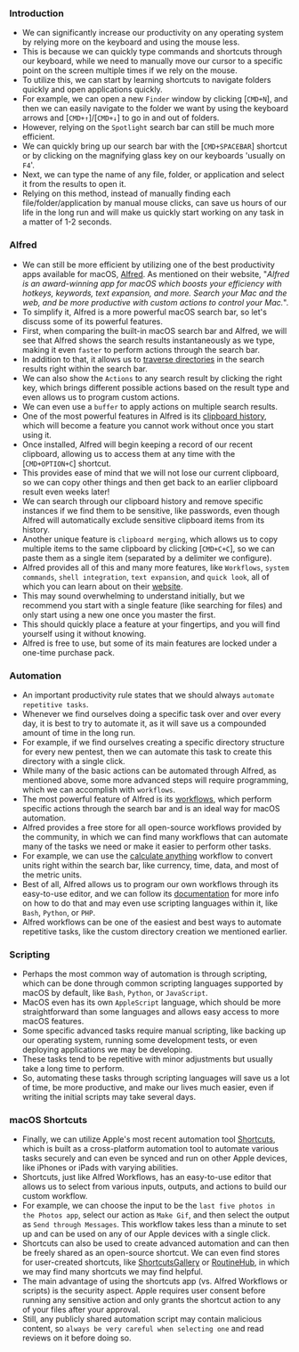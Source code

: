 ### Introduction
- We can significantly increase our productivity on any operating system by relying more on the keyboard and using the mouse less. 
- This is because we can quickly type commands and shortcuts through our keyboard, while we need to manually move our cursor to a specific point on the screen multiple times if we rely on the mouse. 
- To utilize this, we can start by learning shortcuts to navigate folders quickly and open applications quickly. 
- For example, we can open a new `Finder` window by clicking [`CMD+N`], and then we can easily navigate to the folder we want by using the keyboard arrows and [`CMD+↑`]/[`CMD+↓`] to go in and out of folders.
- However, relying on the `Spotlight` search bar can still be much more efficient. 
- We can quickly bring up our search bar with the [`CMD+SPACEBAR`] shortcut or by clicking on the magnifying glass key on our keyboards 'usually on `F4`'. 
- Next, we can type the name of any file, folder, or application and select it from the results to open it. 
- Relying on this method, instead of manually finding each file/folder/application by manual mouse clicks, can save us hours of our life in the long run and will make us quickly start working on any task in a matter of 1-2 seconds.


### Alfred
- We can still be more efficient by utilizing one of the best productivity apps available for macOS, [Alfred](https://www.alfredapp.com). As mentioned on their website, "_Alfred is an award-winning app for macOS which boosts your efficiency with hotkeys, keywords, text expansion, and more. Search your Mac and the web, and be more productive with custom actions to control your Mac._". 
- To simplify it, Alfred is a more powerful macOS search bar, so let's discuss some of its powerful features.
- First, when comparing the built-in macOS search bar and Alfred, we will see that Alfred shows the search results instantaneously as we type, making it even `faster` to perform actions through the search bar. 
- In addition to that, it allows us to [traverse directories](https://www.alfredapp.com/help/features/file-search/) in the search results right within the search bar.
- We can also show the `Actions` to any search result by clicking the right key, which brings different possible actions based on the result type and even allows us to program custom actions. 
- We can even use a `buffer` to apply actions on multiple search results.
- One of the most powerful features in Alfred is its [clipboard history](https://www.alfredapp.com/help/features/clipboard/), which will become a feature you cannot work without once you start using it. 
- Once installed, Alfred will begin keeping a record of our recent clipboard, allowing us to access them at any time with the [`CMD+OPTION+C`] shortcut. 
- This provides ease of mind that we will not lose our current clipboard, so we can copy other things and then get back to an earlier clipboard result even weeks later!
- We can search through our clipboard history and remove specific instances if we find them to be sensitive, like passwords, even though Alfred will automatically exclude sensitive clipboard items from its history. 
- Another unique feature is `clipboard merging`, which allows us to copy multiple items to the same clipboard by clicking [`CMD+C+C`], so we can paste them as a single item (separated by a delimiter we configure).
- Alfred provides all of this and many more features, like `Workflows`, `system commands`, `shell integration`, `text expansion`, and `quick look`, all of which you can learn about on their [website](https://www.alfredapp.com). 
- This may sound overwhelming to understand initially, but we recommend you start with a single feature (like searching for files) and only start using a new one once you master the first. 
- This should quickly place a feature at your fingertips, and you will find yourself using it without knowing. 
- Alfred is free to use, but some of its main features are locked under a one-time purchase pack.

### Automation
- An important productivity rule states that we should always `automate repetitive tasks`.
- Whenever we find ourselves doing a specific task over and over every day, it is best to try to automate it, as it will save us a compounded amount of time in the long run. 
- For example, if we find ourselves creating a specific directory structure for every new pentest, then we can automate this task to create this directory with a single click. 
- While many of the basic actions can be automated through Alfred, as mentioned above, some more advanced steps will require programming, which we can accomplish with `workflows`.
- The most powerful feature of Alfred is its [workflows](https://www.alfredapp.com/workflows/), which perform specific actions through the search bar and is an ideal way for macOS automation. 
- Alfred provides a free store for all open-source workflows provided by the community, in which we can find many workflows that can automate many of the tasks we need or make it easier to perform other tasks.
- For example, we can use the [calculate anything](https://github.com/biati-digital/alfred-calculate-anything) workflow to convert units right within the search bar, like currency, time, data, and most of the metric units.
- Best of all, Alfred allows us to program our own workflows through its easy-to-use editor, and we can follow its [documentation](https://www.alfredapp.com/help/workflows/) for more info on how to do that and may even use scripting languages within it, like `Bash`, `Python`, or `PHP`. 
- Alfred workflows can be one of the easiest and best ways to automate repetitive tasks, like the custom directory creation we mentioned earlier.


### Scripting
- Perhaps the most common way of automation is through scripting, which can be done through common scripting languages supported by macOS by default, like `Bash`, `Python`, or `JavaScript`. 
- MacOS even has its own `AppleScript` language, which should be more straightforward than some languages and allows easy access to more macOS features.
- Some specific advanced tasks require manual scripting, like backing up our operating system, running some development tests, or even deploying applications we may be developing. 
- These tasks tend to be repetitive with minor adjustments but usually take a long time to perform. 
- So, automating these tasks through scripting languages will save us a lot of time, be more productive, and make our lives much easier, even if writing the initial scripts may take several days.


### macOS Shortcuts
- Finally, we can utilize Apple's most recent automation tool [Shortcuts](https://support.apple.com/en-gb/guide/shortcuts-mac/apdf22b0444c/mac), which is built as a cross-platform automation tool to automate various tasks securely and can even be synced and run on other Apple devices, like iPhones or iPads with varying abilities.
- Shortcuts, just like Alfred Workflows, has an easy-to-use editor that allows us to select from various inputs, outputs, and actions to build our custom workflow.
- For example, we can choose the input to be the `last five photos in the Photos app`, select our action as `Make Gif`, and then select the output as `Send through Messages`. This workflow takes less than a minute to set up and can be used on any of our Apple devices with a single click.
- Shortcuts can also be used to create advanced automation and can then be freely shared as an open-source shortcut. We can even find stores for user-created shortcuts, like [ShortcutsGallery](https://shortcutsgallery.com) or [RoutineHub](https://routinehub.co), in which we may find many shortcuts we may find helpful. 
- The main advantage of using the shortcuts app (vs. Alfred Workflows or scripts) is the security aspect. Apple requires user consent before running any sensitive action and only grants the shortcut action to any of your files after your approval. 
- Still, any publicly shared automation script may contain malicious content, so `always be very careful when selecting one` and read reviews on it before doing so.